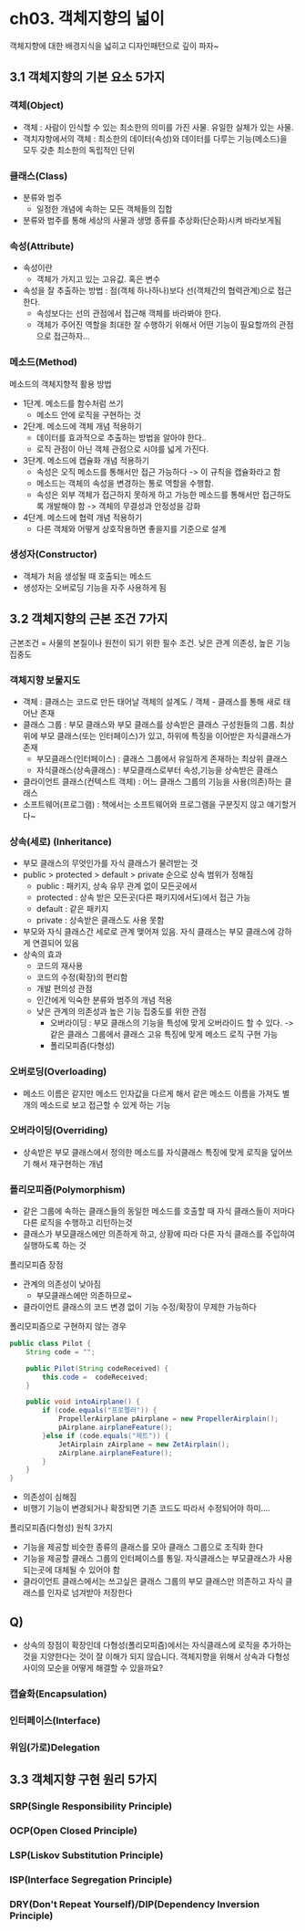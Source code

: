 # ch03. 객체지향의 넓이
객체지향에 대한 배경지식을 넓히고 디자인패턴으로 깊이 파자~
## 3.1 객체지향의 기본 요소 5가지
### 객체(Object)
* 객체 : 사람이 인식할 수 있는 최소한의 의미를 가진 사물. 유일한 실체가 있는 사물.
* 객치쟈항에서의 객체 : 최소한의 데이터(속성)와 데이터를 다루는 기능(메소드)을 모두 갖춘 최소한의 독립적인 단위

### 클래스(Class)
* 분류와 범주
  * 일정한 개념에 속하는 모든 객체들의 집합
* 분류와 범주를 통해 세상의 사물과 생명 종류를 추상화(단순화)시켜 바라보게됨

### 속성(Attribute)
* 속성이란
  * 객체가 가지고 있는 고유값. 혹은 변수
* 속성을 잘 추출하는 방법 : 점(객체 하나하나)보다 선(객체간의 협력관계)으로 접근한다.
  * 속성보다는 선의 관점에서 접근해 객체를 바라봐야 한다.
  * 객체가 주어진 역할을 최대한 잘 수행하기 위해서 어떤 기능이 필요할까의 관점으로 접근하자...

### 메소드(Method)
메소드의 객체지향적 활용 방법
* 1단계. 메소드를 함수처럼 쓰기
  * 메소드 안에 로직을 구현하는 것
* 2단계. 메소드에 객체 개념 적용하기
  * 데이터를 효과적으로 추출하는 방법을 알아야 한다..
  * 로직 관점이 아닌 객체 관점으로 시야를 넓게 가진다.
* 3단계. 메소드에 캡슐화 개념 적용하기
  * 속성은 오직 메소드를 통해서만 접근 가능하다 -> 이 규칙을 캡슐화라고 함
  * 메소드는 객체의 속성을 변경하는 통로 역할을 수행함.
  * 속성은 외부 객체가 접근하지 못하게 하고 가능한 메소드를 통해서만 접근하도록 개발해야 함 -> 객체의 무결성과 안정성을 강화
* 4단계. 메소드에 협력 개념 적용하기
  * 다른 객체와 어떻게 상호작용하면 좋을지를 기준으로 설계

### 생성자(Constructor)
* 객체가 처음 생성될 때 호출되는 메소드
* 생성자는 오버로딩 기능을 자주 사용하게 됨

## 3.2 객체지향의 근본 조건 7가지
근본조건 = 사물의 본질이나 원천이 되기 위한 필수 조건. 낮은 관계 의존성, 높은 기능 집중도
### 객체지향 보물지도
* 객체 : 클래스는 코드로 만든 태어날 객체의 설계도 / 객체 - 클래스를 통해 새로 태어난 존재
* 클래스 그룹 : 부모 클래스와 부모 클래스를 상속받은 클래스 구성원들의 그룹. 최상위에 부모 클래스(또는 인터페이스)가 있고, 하위에 특징을 이어받은 자식클래스가 존재
  * 부모클래스(인터페이스) : 클래스 그룹에서 유일하게 존재하는 최상위 클래스
  * 자식클래스(상속클래스) : 부모클래스로부터 속성,기능을 상속받은 클래스
* 클라이언트 클래스(컨텍스트 객체) : 어느 클래스 그룹의 기능을 사용(의존)하는 클래스
* 소프트웨어(프로그램) : 책에서는 소프트웨어와 프로그램을 구분짓지 않고 얘기할거다~

### 상속(세로) (Inheritance)
* 부모 클래스의 무엇인가를 자식 클래스가 물려받는 것
* public > protected > default > private 순으로 상속 범위가 정해짐
  * public : 패키지, 상속 유무 관계 없이 모든곳에서
  * protected : 상속 받은 모든곳(다른 패키지에서도)에서 접근 가능
  * default : 같은 패키지
  * private : 상속받은 클래스도 사용 못함
* 부모와 자식 클래스간 세로로 관계 맺어져 있음. 자식 클래스는 부모 클래스에 강하게 연결되어 있음
* 상속의 효과
  * 코드의 재사용
  * 코드의 수정(확장)의 편리함
  * 개발 편의성 관점
  * 인간에게 익숙한 분류와 범주의 개념 적용
  * 낮은 관계의 의존성과 높은 기능 집중도를 위한 관점
    * 오버라이딩 : 부모 클래스의 기능을 특성에 맞게 오버라이드 할 수 있다. -> 같은 클래스 그룹에서 클래스 고유 특징에 맞게 메소드 로직 구현 가능
    * 폴리모피즘(다형성)

### 오버로딩(Overloading)
* 메소드 이름은 같지만 메소드 인자값을 다르게 해서 같은 메소드 이름을 가져도 별개의 메소드로 보고 접근할 수 있게 하는 기능

### 오버라이딩(Overriding)
* 상속받은 부모 클래스에서 정의한 메소드를 자식클래스 특징에 맞게 로직을 덮어쓰기 해서 재구현하는 개념

### 폴리모피즘(Polymorphism)
* 같은 그룹에 속하는 클래스들의 동일한 메소드를 호출할 때 자식 클래스들이 저마다 다른 로직을 수행하고 리턴하는것
* 클래스가 부모클래스에만 의존하게 하고, 상황에 따라 다른 자식 클래스를 주입하여 실행하도록 하는 것

폴리모피즘 장점
* 관계의 의존성이 낮아짐
  * 부모클래스에만 의존하므로~
* 클라이언트 클래스의 코드 변경 없이 기능 수정/확장이 무제한 가능하다


폴리모피즘으로 구현하지 않는 경우
```java
public class Pilot {
    String code = "";

    public Pilot(String codeReceived) {
        this.code =  codeReceived;
    }

    public void intoAirplane() {
        if (code.equals("프로펠러")) {
            PropellerAirplane pAirplane = new PropellerAirplain();
            pAirplane.airplaneFeature();
        }else if (code.equals("제트")) {
            JetAirplain zAirplane = new ZetAirplain();
            zAirplane.airplaneFeature();
        }
    }
}
```
* 의존성이 심해짐
* 비행기 기능이 변경되거나 확장되면 기존 코드도 따라서 수정되어야 하미....


폴리모피즘(다형성) 원칙 3가지
* 기능을 제공할 비슷한 종류의 클래스를 모아 클래스 그룹으로 조직화 한다
* 기능을 제공할 클래스 그룹의 인터페이스를 통일. 자식클래스는 부모클래스가 사용되는곳에 대체될 수 있어야 함
* 클라이언트 클래스에서는 쓰고싶은 클래스 그룹의 부모 클래스만 의존하고 자식 클래스를 인자로 넘겨받아 저장한다

## Q)
* 상속의 장점이 확장인데 다형성(폴리모피즘)에서는 자식클래스에 로직을 추가하는것을 지양한다는 것이 잘 이해가 되지 않습니다. 객체지향을 위해서 상속과 다형성 사이의 모순을 어떻게 해결할 수 있을까요?

### 캡슐화(Encapsulation)
### 인터페이스(Interface)
### 위임(가로)Delegation

## 3.3 객체지향 구현 원리 5가지
### SRP(Single Responsibility Principle)
### OCP(Open Closed Principle)
### LSP(Liskov Substitution Principle)
### ISP(Interface Segregation Principle)
### DRY(Don't Repeat Yourself)/DIP(Dependency Inversion Principle)
